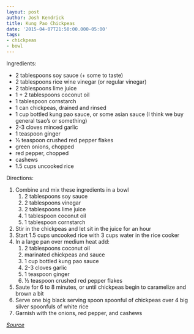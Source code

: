 ```yaml
---
layout: post
author: Josh Kendrick
title: Kung Pao Chickpeas
date: '2015-04-07T21:50:00.000-05:00'
tags:
- chickpeas
- bowl
---
```


Ingredients:
* 2 tablespoons soy sauce (+ some to taste)
* 2 tablespoons rice wine vinegar (or regular vinegar)
* 2 tablespoons lime juice
* 1 + 2 tablespoons coconut oil
* 1 tablespoon cornstarch
* 1 can chickpeas, drained and rinsed
* 1 cup bottled kung pao sauce, or some asian sauce (I think we buy general tsao’s or something)
* 2-3 cloves minced garlic
* 1 teaspoon ginger
* ½ teaspoon crushed red pepper flakes
* green onions, chopped
* red pepper, chopped
* cashews
* 1.5 cups uncooked rice

Directions:
1. Combine and mix these ingredients in a bowl
   1. 2 tablespoons soy sauce
   2. 2 tablespoons vinegar
   3. 2 tablespoons lime juice
   4. 1 tablespoon coconut oil
   5. 1 tablespoon cornstarch
1. Stir in the chickpeas and let sit in the juice for an hour
2. Start 1.5 cups uncooked rice with 3 cups water in the rice cooker
3. In a large pan over medium heat add:
   1. 2 tablespoons coconut oil
   2. marinated chickpeas and sauce
   3. 1 cup bottled kung pao sauce
   4. 2-3 cloves garlic
   5. 1 teaspoon ginger
   6. ½ teaspoon crushed red pepper flakes
1. Saute for 6 to 8 minutes, or until chickpeas begin to caramelize and brown a bit
2. Serve one big black serving spoon spoonful of chickpeas over 4 big silver spoonfuls of white rice
3. Garnish with the onions, red pepper, and cashews

*[Source](http://www.sheknows.com/food-and-recipes/articles/1044615/kung-pao-chickpeas-recipe)*